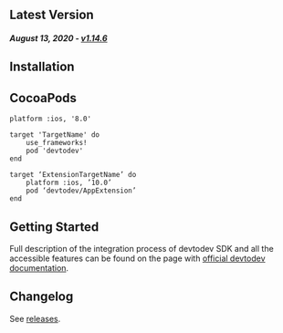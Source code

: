 Latest Version
--------------
##### _August 13, 2020_ - [v1.14.6](https://github.com/devtodev-analytics/ios-sdk/releases/latest)


Installation
------------

## CocoaPods
```
platform :ios, '8.0'

target 'TargetName' do
	use_frameworks!
	pod 'devtodev'
end
```

```
target ‘ExtensionTargetName’ do
	platform :ios, ’10.0’
	pod ‘devtodev/AppExtension’
end
```

Getting Started
---------------
Full description of the integration process of devtodev SDK and all the accessible features can be found on the page with [official devtodev documentation](https://www.devtodev.com/help/4).

Changelog
---------
See [releases](https://github.com/devtodev-analytics/ios-sdk/releases).
